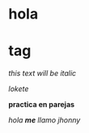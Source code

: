 # hola <h1> tag

*this text will be italic*

_lokete_

**practica en parejas**

_hola **me** llamo jhonny_

